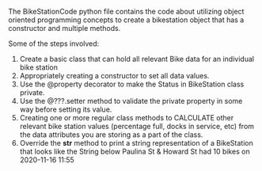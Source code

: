 The BikeStationCode python file contains the code about utilizing object oriented programming concepts to create a bikestation object that has a constructor and
multiple methods.

Some of the steps involved:
1. Create a basic class that can hold all relevant Bike data for an individual bike station 
2. Appropriately creating a constructor to set all data values.
3. Use the @property decorator to make the Status in BikeStation class private.
4. Use the @???.setter method to validate the private property in some way before setting its value.
5. Creating one or more regular class methods to CALCULATE other relevant bike station values (percentage full, docks in service, etc) from the data attributes 
   you are storing as a part of the class.
6. Override the __str__ method to print a string representation of a BikeStation that looks like the String below
   Paulina St & Howard St had 10 bikes on 2020-11-16 11:55 

